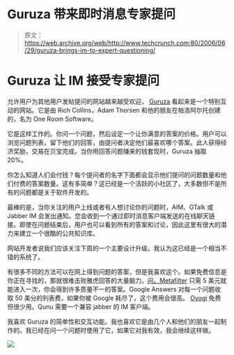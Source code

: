 # Guruza 带来即时消息专家提问 

> 原文：<https://web.archive.org/web/http://www.techcrunch.com:80/2006/06/29/guruza-brings-im-to-expert-questioning/>

# Guruza 让 IM 接受专家提问

允许用户为其他用户发帖提问的网站越来越受欢迎， [Guruza](https://web.archive.org/web/20221129050311/http://guruza.com/) 看起来是一个特别互动的网站。它是由 Rich Collins，Adam Thorsen 和他的朋友在帕洛阿尔托创建的，名为 One Room Software。

它是这样工作的。你问一个问题，然后设定一个让你满意的答案的价格。用户可以浏览问题列表，留下他们的回答，由提问者决定他们最喜欢哪个答案。此人获得经济奖励，交易在贝宝完成。当你用回答问题赚来的钱套现时，Guruza 抽取 20%。

你怎么知道人们会付钱？每个提问者的名字下面都会显示他们提问的问题数量和他们付费的答案数量。这有多简单？这已经是一个活跃的小社区了，大多数但不是所有的问题都是关于软件开发的。

最棒的是，当你关注的用户上线或者有人想讨论你的问题时，AIM、GTalk 或 Jabber IM 会发出通知。您会收到一个通过即时消息客户端发送的在线聊天链接。即使在问题结束后，用户也可以看到所有的答案和讨论，因此这里有很大的潜力来建立一个很酷的公共知识库。

网站开发者说我们应该关注下周的一个主要设计升级。我认为这已经是一个相当不错的系统了。

有很多不同的方法可以在网上得到问题的答案，但是我喜欢这个。如果免费信息是你正在寻找的，那就很难击败雅虎回答的大量脑力。[问。Metafilter](https://web.archive.org/web/20221129050311/http://ask.metafilter.com/) 只需 5 美元就能进入一次，你会得到许多质量不一的答案。Google Answers 对每一个问题收取 50 美分的列表费，如果你被 Google 耗尽了，这个费用会很高。 [Oyogi](https://web.archive.org/web/20221129050311/http://oyogi.com/) 免费但很少用。Qunu 需要一个兼容 jabber 的 IM 客户端。

我喜欢 Guruza 的简单性和交互功能。我也喜欢它是由几个人和他们的朋友一起制作的。我已经在问一个问题时使用了它，如果它对我有效，我会继续这样做。

![](img/122fee2113fef40312ec3c277ef625b2.png)